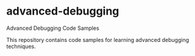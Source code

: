 # advanced-debugging
Advanced Debugging Code Samples

This repository contains code samples for learning advanced debugging techniques.
